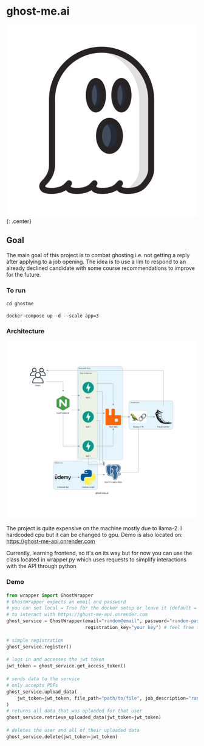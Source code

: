 # ghost-me.ai

![Alt text](assets/ghostimg.jpg){: .center}
## Goal
The main goal of this project is to combat ghosting i.e. 
not getting a reply after applying to a job opening. The idea is
to use a llm to respond to an already declined candidate with some
course recommendations to improve for the future.


### To run
    cd ghostme
    
    docker-compose up -d --scale app=3

### Architecture
![alt text](assets/ghost-me.ai.png)

The project is quite expensive on the machine mostly due to llama-2. I hardcoded cpu but it can be changed to gpu. Demo is also located on: https://ghost-me-api.onrender.com


Currently, learning frontend, so it's on its way but for now you can use the class located in wrapper.py 
which uses requests to simplify interactions with the API through python

### Demo
```python
from wrapper import GhostWrapper
# GhostWrapper expects an email and password
# you can set local = True for the docker setup or leave it (default = False)
# to interact with https://ghost-me-api.onrender.com
ghost_service = GhostWrapper(email="random@email", password="random-password", 
                             registration_key="your key") # feel free to reach out for the online key

# simple registration
ghost_service.register()

# logs in and accesses the jwt token
jwt_token = ghost_service.get_access_token()

# sends data to the service
# only accepts PDFs
ghost_service.upload_data(
    jwt_token=jwt_token, file_path="path/to/file", job_description="random description"
)
# returns all data that was uploaded for that user
ghost_service.retrieve_uploaded_data(jwt_token=jwt_token)

# deletes the user and all of their uploaded data
ghost_service.delete(jwt_token=jwt_token)
```
